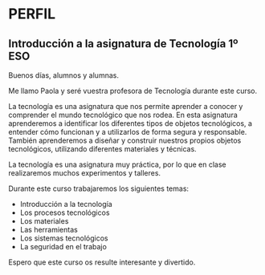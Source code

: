 # PERFIL

## Introducción a la asignatura de Tecnología 1º ESO

Buenos días, alumnos y alumnas.

Me llamo Paola y seré vuestra profesora de Tecnología durante este curso.

La tecnología es una asignatura que nos permite aprender a conocer y comprender el mundo tecnológico que nos rodea.
En esta asignatura aprenderemos a identificar los diferentes tipos de objetos tecnológicos, a entender cómo funcionan y a utilizarlos de forma segura y responsable.
También aprenderemos a diseñar y construir nuestros propios objetos tecnológicos, utilizando diferentes materiales y técnicas.

La tecnología es una asignatura muy práctica, por lo que en clase realizaremos muchos experimentos y talleres.

Durante este curso trabajaremos los siguientes temas:
  - Introducción a la tecnología
  - Los procesos tecnológicos
  - Los materiales
  - Las herramientas
  - Los sistemas tecnológicos
  - La seguridad en el trabajo

Espero que este curso os resulte interesante y divertido.
